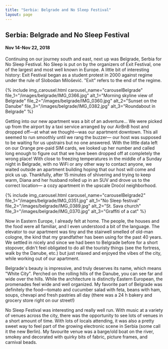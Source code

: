 ```yaml
---
title: "Serbia: Belgrade and No Sleep Festival"
layout: page
---
```


<h2><strong>Serbia: Belgrade and No Sleep Festival</strong></h2>

<h4>Nov 14-Nov 22, 2018</h4>

<p>Continuing on our journey south and east, next up was Belgrade, Serbia for No Sleep Festival. No Sleep is put on by the organizers of Exit Festival, one of the largest and most well known in Europe. A little bit of interesting history: Exit Festival began as a student protest in 2000 against regime under the rule of Slobodan Milošević. "Exit" refers to the end of the regime.</p>

{% include img_carousel.html carousel_name="carouselBelgrade" file_1="/images/belgrade/IMG_0366.jpg" alt_1="Morning skyline view of Belgrade" file_2="/images/belgrade/IMG_0360.jpg" alt_2="Sunset on the Danube" file_3="/images/belgrade/IMG_0382.jpg" alt_3="Roundabout in Belgrade" %}

<p>Getting into our new apartment was a bit of an adventure... We were picked up from the airport by a taxi service arranged by our AirBnB host and dropped off—at what we thought—was our apartment downtown. This all seemed to run smoothly until we rang the buzzer— our host was supposed to be waiting for us upstrairs but no one answered. With the little data left on our Orange pre-paid SIM cards, we looked up her number and called long enough to figure out that we have been dropped off at completely the wrong place! With close to freezing temperatures in the middle of a Sunday night in Belgrade, with no WiFi or any other way to contact anyone, we waited outside an apartment building hoping that our host will come and pick us up. Thankfully, after 15 minutes of shivering and trying to keep warm, Diana and her husband rolled up in an SUV and drove us to the correct location— a cozy apartment in the upscale Droćol neighborhood. </p>

{% include img_carousel.html carousel_name="carouselBelgrade2" file_1="/images/belgrade/IMG_0351.jpg" alt_1="No Sleep festival" file_2="/images/belgrade/IMG_0389.jpg" alt_2="St. Sava church" file_3="/images/belgrade/IMG_0370.jpg" alt_3="Graffiti of a cat" %}

<p>Now in Eastern Europe, I already felt at home. The people, the houses and the food were all familiar, and I even understood a bit of the language. The elevator to our apartment was tiny and the stairwell smelled of old-man cologne, the kind that my grandfather has been using for the past 40 years. We settled in nicely and since we had been to Belgrade before for a short stopover, didn't feel obligated to do all the touristy things (see the fortress, walk by the Danube, etc.) but just relaxed and enjoyed the vibes of the city, while working out of our apartment.</p>

<p>Belgrade's beauty is impressive, and truly deserves its name, which means "White City". Perched on the rolling hills of the Danube, you can see far and wide over the hills. While the architecture is distinctly Eastern European, the promenades feel wide and well organized. My favorite part of Belgrade was definitely the food—tomato and cucumber salad with feta, beans with ham, soups, chevapi and fresh pastries all day (there was a 24 h bakery and grocery store right on our street!) </p>

<p>No Sleep Festival was interesting and really well run. With music at a variety of venues across the city, there was the opportunity to see lots of venues in a short amount of time. With lots of locals attending, it was also a pretty sweet way to feel part of the growing electronic scene in Serbia (some call it the new Berlin). My favourite venue was a barge/old boat on the river, smokey and decorated with quirky bits of fabric, picture frames, and carnival beads.</p>



